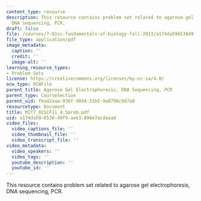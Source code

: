 ```yaml
---
content_type: resource
description: This resource contains problem set related to agarose gel electrophoresis,
  DNA sequencing, PCR.
draft: false
file: /courses/7-01sc-fundamentals-of-biology-fall-2011/a174da59653849f9aee3896e7acdaaad_MIT7_01SCF11_4.5prob.pdf
file_type: application/pdf
image_metadata:
  caption: ''
  credit: ''
  image-alt: ''
learning_resource_types:
- Problem Sets
license: https://creativecommons.org/licenses/by-nc-sa/4.0/
ocw_type: OCWFile
parent_title: Agarose Gel Electrophoresis, DNA Sequencing, PCR
parent_type: CourseSection
parent_uid: fba42aaa-936f-9894-51b5-9a8798c9d7a0
resourcetype: Document
title: MIT7_01SCF11_4.5prob.pdf
uid: a174da59-6538-49f9-aee3-896e7acdaaad
video_files:
  video_captions_file: ''
  video_thumbnail_file: ''
  video_transcript_file: ''
video_metadata:
  video_speakers: ''
  video_tags: ''
  youtube_description: ''
  youtube_id: ''
---
```

This resource contains problem set related to agarose gel electrophoresis, DNA sequencing, PCR.